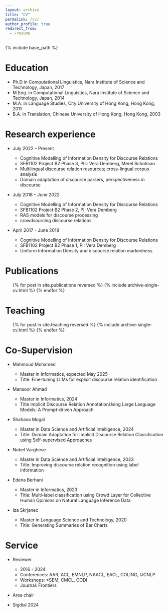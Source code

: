 ```yaml
---
layout: archive
title: "CV"
permalink: /cv/
author_profile: true
redirect_from:
  - /resume
---
```


{% include base_path %}

Education
======
* Ph.D in Computational Linguistics, Nara Institute of Science and Technology, Japan, 2017
* M.Eng. in Computational Linguistics, Nara Institute of Science and Technology, Japan, 2014
* M.A. in Language Studies, City University of Hong Kong, Hong Kong, 2011
* B.A. in Translation, Chinese University of Hong Kong, Hong Kong, 2003

Research experience
======
* July 2022 – Present
  * Cognitive Modelling of Information Density for Discourse Relations
  * SFB1102 Project B2 Phase 3, PIs: Vera Demberg, Merel Scholman 
  * Multilingual discourse relation resources; cross-lingual corpus analysis
  * Domain adaptation of discourse parsers, perspectiveness in discourse

* July 2018 – June 2022
  * Cognitive Modelling of Information Density for Discourse Relations
  * SFB1102 Project B2 Phase 2, PI: Vera Demberg
  * RAS models for discourse processing
  * crowdsourcing discourse relations

* April 2017 - June 2018
  * Cognitive Modelling of Information Density for Discourse Relations
  * SFB1102 Project B2 Phase 1, PI: Vera Demberg
  * Uniform Information Density and discourse relation markedness


Publications
======
  <ul>{% for post in site.publications reversed %}
    {% include archive-single-cv.html %}
  {% endfor %}</ul>
  
  
Teaching
======
  <ul>{% for post in site.teaching reversed %}
    {% include archive-single-cv.html %}
  {% endfor %}</ul>


Co-Supervision
=====
* Mahmoud Mohamed
  * Master in Informatics, expected May 2025
  * Title: Fine-tuning LLMs for explicit discourse relation identification

* Mansoor Ahmad
  * Master in Informatics, 2024
  * Title Implicit Discourse Relation AnnotationUsing Large Language Models: A Prompt-driven Approach

* Shahana Mogal
  * Master in Data Science and Artificial Intelligence, 2024
  * Title: Domain Adaptation for Implicit Discourse Relation Classification using Self-supervised Approaches

* Nobel Varghese
  * Master in Data Science and Artificial Intelligence, 2023
  * Title: Improving discourse relation recognition using label information

* Edena Berhani
  * Master in Informatics, 2023
  * Title: Multi-label classification using Crowd Layer for Collective Human Opinions on Natural Language Inference Data

* Iza Skrjanec
  * Master in Language Science and Technology, 2020
  * Title: Generating Summaries of Bar Charts

  
Service
======
* Reviewer
  * 2016 - 2024
  * Conferences: AAR, ACL, EMNLP, NAACL, EACL, COLING, IJCNLP
  * Workshops: *SEM, CMCL, CODI
  * Journal: Frontiers

* Area chair
 * Sigdial 2024 
